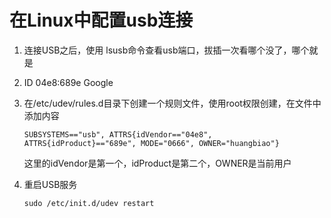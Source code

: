 # 在Linux中配置usb连接

1. 连接USB之后，使用 lsusb命令查看usb端口，拔插一次看哪个没了，哪个就是

2. ID 04e8:689e Google

3. 在/etc/udev/rules.d目录下创建一个规则文件，使用root权限创建，在文件中添加内容

   ` SUBSYSTEMS=="usb", ATTRS{idVendor=="04e8", ATTRS{idProduct}=="689e", MODE="0666", OWNER="huangbiao"} `

   这里的idVendor是第一个，idProduct是第二个，OWNER是当前用户

4. 重启USB服务

   ` sudo /etc/init.d/udev restart `

   